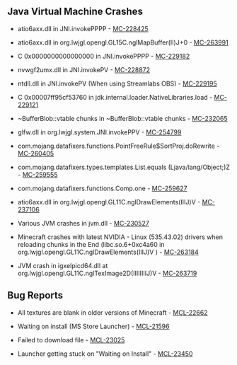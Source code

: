 ## Java Virtual Machine Crashes
- atio6axx.dll in JNI.invokePPPP - [MC-228425](https://bugs.mojang.com/browse/MC-228425)

- atio6axx.dll in org.lwjgl.opengl.GL15C.nglMapBuffer(II)J+0 - [MC-263991](https://bugs.mojang.com/browse/MC-263991)

- C 0x0000000000000000 in JNI.invokePPPP - [MC-229182](https://bugs.mojang.com/browse/MC-229182)

- nvwgf2umx.dll in JNI.invokePV - [MC-228872](https://bugs.mojang.com/browse/MC-228872)

- ntdll.dll in JNI.invokePV (When using Streamlabs OBS) - [MC-229195](https://bugs.mojang.com/browse/MC-229195)

- C 0x00007ff95cf53760 in jdk.internal.loader.NativeLibraries.load - [MC-229121](https://bugs.mojang.com/browse/MC-229121)

- ~BufferBlob::vtable chunks in ~BufferBlob::vtable chunks - [MC-232065](https://bugs.mojang.com/browse/MC-232065)

- glfw.dll in org.lwjgl.system.JNI.invokePPV - [MC-254799](https://bugs.mojang.com/browse/MC-254799)

- com.mojang.datafixers.functions.PointFreeRule$SortProj.doRewrite - [MC-260405](https://bugs.mojang.com/browse/MC-260405)

- com.mojang.datafixers.types.templates.List.equals (Ljava/lang/Object;)Z - [MC-259555](https://bugs.mojang.com/browse/MC-259555)

- com.mojang.datafixers.functions.Comp.one - [MC-259627](https://bugs.mojang.com/browse/MC-259627)

- atio6axx.dll in org.lwjgl.opengl.GL11C.nglDrawElements(IIIJ)V - [MC-237106](https://bugs.mojang.com/browse/MC-237106)

- Various JVM crashes in jvm.dll - [MC-230527](https://bugs.mojang.com/browse/MC-230527)

- Minecraft crashes with latest NVIDIA - Linux (535.43.02) drivers when reloading chunks in the End (libc.so.6+0xc4a60 in org.lwjgl.opengl.GL11C.nglDrawElements(IIIJ)V ) - [MC-263184](https://bugs.mojang.com/browse/MC-263184)

- JVM crash in igxelpicd64.dll at org.lwjgl.opengl.GL11C.nglTexImage2D(IIIIIIIIJ)V - [MC-263719](https://bugs.mojang.com/browse/MC-263719)

## Bug Reports
- All textures are blank in older versions of Minecraft - [MCL-22662](https://bugs.mojang.com/browse/MCL-22662)

- Waiting on install (MS Store Launcher) - [MCL-21596](https://bugs.mojang.com/browse/MCL-21596)

- Failed to download file - [MCL-23025](https://bugs.mojang.com/browse/MCL-23025)

- Launcher getting stuck on "Waiting on Install" - [MCL-23450](https://bugs.mojang.com/browse/MCL-23450)
